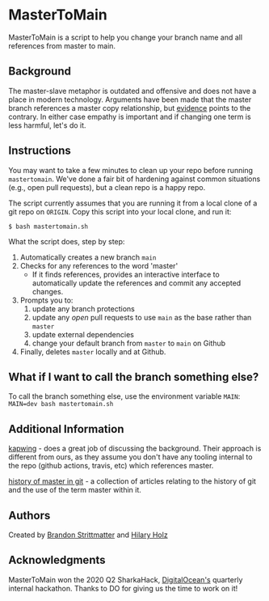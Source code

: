 # MasterToMain

MasterToMain is a script to help you change your branch name and all references from master to main.

## Background

The master-slave metaphor is outdated and offensive and does not have a place in modern technology. 
Arguments have been made that the master branch references a master copy relationship, but [evidence](
https://github.com/bitkeeper-scm/bitkeeper/blob/master/doc/HOWTO.ask#L223 "bitkeeper reference") points to the contrary. 
In either case empathy is important and if changing one term is less harmful, let's do it.

## Instructions

You may want to take a few minutes to clean up your repo before running `mastertomain`. We've done a fair bit
of hardening against common situations (e.g., open pull requests), but a clean repo is a happy repo.

The script currently assumes that you are running it from a local clone of a git repo on `ORIGIN`. Copy this script into
your local clone, and run it:

```
$ bash mastertomain.sh
```

What the script does, step by step:

1. Automatically creates a new branch `main`
1. Checks for any references to the word 'master'
   * If it finds references, provides an interactive interface to automatically update the references and commit any accepted changes.
1. Prompts you to:
   1. update any branch protections
   1. update any *open* pull requests to use `main` as the base rather than `master`
   1. update external dependencies
   1. change your default branch from `master` to `main` on Github
1. Finally, deletes `master` locally and at Github.

## What if I want to call the branch something else?

To call the branch something else, use the environment variable `MAIN`: `MAIN=dev bash mastertomain.sh`

## Additional Information

[kapwing](
https://www.kapwing.com/blog/how-to-rename-your-master-branch-to-main-in-git/ "Kapwing Blog") - does a great job of discussing the background. Their approach is different from ours, as they assume you don't have any tooling internal to the repo (github actions, travis, etc) which references master.

[history of master in git](
https://mail.gnome.org/archives/desktop-devel-list/2019-May/msg00066.html "Gnome Archive") - a collection of articles relating to the history of git and the use of the term master within it.

## Authors

Created by [Brandon Strittmatter](https://github.com/stritt) and [Hilary Holz](https://github.com/hilary)

## Acknowledgments

MasterToMain won the 2020 Q2 SharkaHack, [DigitalOcean's](https://digitalocean.com/) quarterly internal hackathon. Thanks to DO for giving us the time to work on it!
